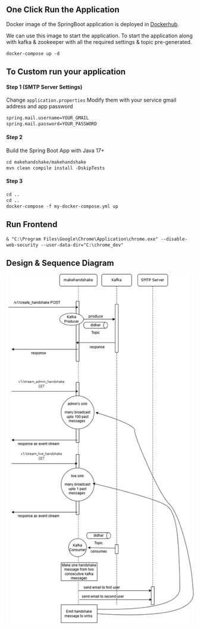 ## One Click Run the Application
Docker image of the SpringBoot application is deployed in [Dockerhub](https://hub.docker.com/repository/docker/djdhar/makehandshake/general).

We can use this image to start the application.
To start the application along with kafka & zookeeper with all the required settings & topic pre-generated.
```
docker-compose up -d
```

## To Custom run your application

#### Step 1 (SMTP Server Settings)
Change `application.properties`
Modify them with your service gmail address and app password
```
spring.mail.username=YOUR_GMAIL
spring.mail.password=YOUR_PASSWORD
```
#### Step 2
Build the Spring Boot App with Java 17+
```
cd makehandshake/makehandshake
mvn clean compile install -DskipTests
```
#### Step 3
```
cd ..
cd ..
docker-compose -f my-docker-compose.yml up
```

## Run Frontend

```
& "C:\Program Files\Google\Chrome\Application\chrome.exe" --disable-web-security --user-data-dir="C:\chrome_dev"
```

## Design & Sequence Diagram
![seq_dgm.png](seq_dgm.png)